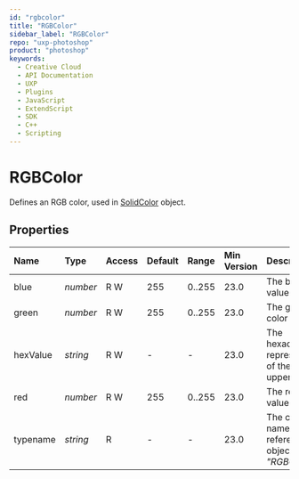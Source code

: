 ```yaml
---
id: "rgbcolor"
title: "RGBColor"
sidebar_label: "RGBColor"
repo: "uxp-photoshop"
product: "photoshop"
keywords:
  - Creative Cloud
  - API Documentation
  - UXP
  - Plugins
  - JavaScript
  - ExtendScript
  - SDK
  - C++
  - Scripting
---
```


# RGBColor

Defines an RGB color, used in [SolidColor](/ps_reference/classes/solidcolor/) object.

## Properties

| Name | Type | Access | Default | Range | Min Version | Description |
| :------ | :------ | :------ | :------ | :------ | :------ | :------ |
| blue | *number* | R W | 255 | 0..255 | 23.0 | The blue color value. |
| green | *number* | R W | 255 | 0..255 | 23.0 | The green color value. |
| hexValue | *string* | R W | - | - | 23.0 | The hexadecimal representation of the color in uppercase. |
| red | *number* | R W | 255 | 0..255 | 23.0 | The red color value. |
| typename | *string* | R | - | - | 23.0 | The class name of the referenced object: *&quot;RGBColor&quot;*. |
